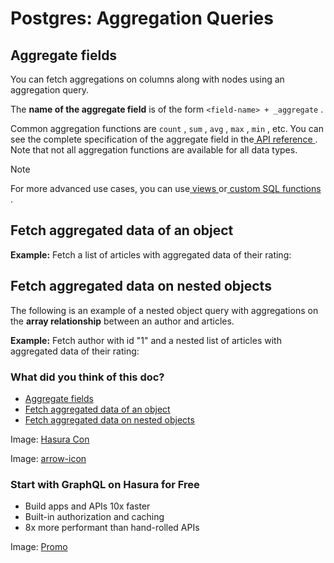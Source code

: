 # Postgres: Aggregation Queries

## Aggregate fields​

You can fetch aggregations on columns along with nodes using an aggregation query.

The **name of the aggregate field** is of the form `<field-name> + _aggregate` .

Common aggregation functions are `count` , `sum` , `avg` , `max` , `min` , etc. You
can see the complete specification of the aggregate field in the[ API
reference ](https://hasura.io/docs/latest/api-reference/graphql-api/query/#aggregateobject). Note that not
all aggregation functions are available for all data types.

Note

For more advanced use cases, you can use[ views ](https://hasura.io/docs/latest/schema/postgres/views/)or[ custom SQL functions ](https://hasura.io/docs/latest/schema/postgres/custom-functions/).

## Fetch aggregated data of an object​

 **Example:** Fetch a list of articles with aggregated data of their rating:

## Fetch aggregated data on nested objects​

The following is an example of a nested object query with aggregations on the **array relationship** between an author
and articles.

 **Example:** Fetch author with id "1" and a nested list of articles with aggregated data of their rating:

### What did you think of this doc?

- [ Aggregate fields ](https://hasura.io/docs/latest/queries/postgres/aggregation-queries/#pg-nested-aggregate/#aggregate-fields)
- [ Fetch aggregated data of an object ](https://hasura.io/docs/latest/queries/postgres/aggregation-queries/#pg-nested-aggregate/#fetch-aggregated-data-of-an-object)
- [ Fetch aggregated data on nested objects ](https://hasura.io/docs/latest/queries/postgres/aggregation-queries/#pg-nested-aggregate/#pg-nested-aggregate)


Image: [ Hasura Con ](https://res.cloudinary.com/dh8fp23nd/image/upload/v1686154570/hasura-con-2023/has-con-light-date_r2a2ud.png)

Image: [ arrow-icon ](https://res.cloudinary.com/dh8fp23nd/image/upload/v1683723549/main-web/chevron-right_ldbi7d.png)

### Start with GraphQL on Hasura for Free

- Build apps and APIs 10x faster
- Built-in authorization and caching
- 8x more performant than hand-rolled APIs


Image: [ Promo ](https://hasura.io/docs/assets/images/hasura-free-ff60e409244e0ea12b5a3045d1a9096b.png)